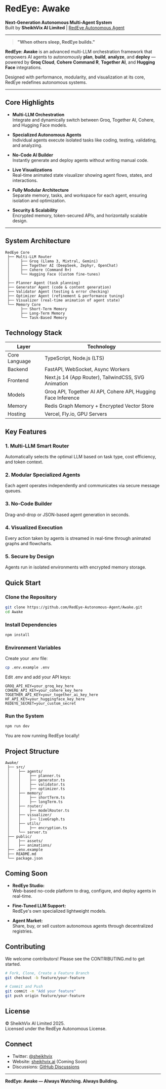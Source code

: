 # RedEye: Awake  
**Next-Generation Autonomous Multi-Agent System**  
Built by **SheikhVix AI Limited** | [RedEye Autonomous Agent](https://github.com/RedEye-Autonomous-Agent/Awake)

---

> **"When others sleep, RedEye builds."**

**RedEye: Awake** is an advanced multi-LLM orchestration framework that empowers AI agents to autonomously **plan**, **build**, **analyze**, and **deploy** —  
powered by **Groq Cloud**, **Cohere Command R**, **Together AI**, and **Hugging Face** integrations.

Designed with performance, modularity, and visualization at its core, RedEye redefines autonomous systems.

---

## Core Highlights

- **Multi-LLM Orchestration**  
  Integrate and dynamically switch between Groq, Together AI, Cohere, and Hugging Face models.

- **Specialized Autonomous Agents**  
  Individual agents execute isolated tasks like coding, testing, validating, and analyzing.

- **No-Code AI Builder**  
  Instantly generate and deploy agents without writing manual code.

- **Live Visualizations**  
  Real-time animated state visualizer showing agent flows, states, and interactions.

- **Fully Modular Architecture**  
  Separate memory, tasks, and workspace for each agent, ensuring isolation and optimization.

- **Security & Scalability**  
  Encrypted memory, token-secured APIs, and horizontally scalable design.

---

## System Architecture

```plaintext
RedEye Core
 ├── Multi-LLM Router
 │     ├── Groq (Llama 3, Mixtral, Gemini)
 │     ├── Together AI (DeepSeek, Zephyr, OpenChat)
 │     ├── Cohere (Command R+)
 │     └── Hugging Face (Custom fine-tunes)
 │
 ├── Planner Agent (task planning)
 ├── Generator Agent (code & content generation)
 ├── Validator Agent (testing & error checking)
 ├── Optimizer Agent (refinement & performance tuning)
 ├── Visualizer (real-time animation of agent state)
 └── Memory Core
       ├── Short-Term Memory
       ├── Long-Term Memory
       └── Task-Based Memory
```

## Technology Stack

| Layer | Technology |
|-------|------------|
| Core Language | TypeScript, Node.js (LTS) |
| Backend | FastAPI, WebSocket, Async Workers |
| Frontend | Next.js 14 (App Router), TailwindCSS, SVG Animation |
| Models | Groq API, Together AI API, Cohere API, Hugging Face Inference |
| Memory | Redis Graph Memory + Encrypted Vector Store |
| Hosting | Vercel, Fly.io, GPU Servers |

## Key Features

### 1. Multi-LLM Smart Router

Automatically selects the optimal LLM based on task type, cost efficiency, and token context.

### 2. Modular Specialized Agents

Each agent operates independently and communicates via secure message queues.

### 3. No-Code Builder

Drag-and-drop or JSON-based agent generation in seconds.

### 4. Visualized Execution

Every action taken by agents is streamed in real-time through animated graphs and flowcharts.

### 5. Secure by Design

Agents run in isolated environments with encrypted memory storage.

## Quick Start

### Clone the Repository

```bash
git clone https://github.com/RedEye-Autonomous-Agent/Awake.git
cd Awake
```

### Install Dependencies

```bash
npm install
```

### Environment Variables

Create your .env file:

```bash
cp .env.example .env
```

Edit .env and add your API keys:

```
GROQ_API_KEY=your_groq_key_here
COHERE_API_KEY=your_cohere_key_here
TOGETHER_API_KEY=your_together_ai_key_here
HF_API_KEY=your_huggingface_key_here
REDEYE_SECRET=your_custom_secret
```

### Run the System

```bash
npm run dev
```

You are now running RedEye locally!

## Project Structure

```
Awake/
 ├── src/
 │    ├── agents/
 │    │    ├── planner.ts
 │    │    ├── generator.ts
 │    │    ├── validator.ts
 │    │    ├── optimizer.ts
 │    ├── memory/
 │    │    ├── shortTerm.ts
 │    │    ├── longTerm.ts
 │    ├── router/
 │    │    ├── modelRouter.ts
 │    ├── visualizer/
 │    │    ├── liveGraph.ts
 │    ├── utils/
 │    │    ├── encryption.ts
 │    └── server.ts
 ├── public/
 │    ├── assets/
 │    ├── animations/
 ├── .env.example
 ├── README.md
 └── package.json
```

## Coming Soon

- **RedEye Studio:**  
  Web-based no-code platform to drag, configure, and deploy agents in real-time.
  
- **Fine-Tuned LLM Support:**  
  RedEye's own specialized lightweight models.
  
- **Agent Market:**  
  Share, buy, or sell custom autonomous agents through decentralized registries.

## Contributing

We welcome contributors!
Please see the CONTRIBUTING.md to get started.

```bash
# Fork, Clone, Create a Feature Branch
git checkout -b feature/your-feature

# Commit and Push
git commit -m "Add your feature"
git push origin feature/your-feature
```

## License

© SheikhVix AI Limited 2025.  
Licensed under the RedEye Autonomous License.

## Connect

- Twitter: [@sheikhvix](https://twitter.com/sheikhvix)
- Website: [sheikhvix.ai](https://sheikhvix.ai) (Coming Soon)
- Discussions: [GitHub Discussions](https://github.com/RedEye-Autonomous-Agent/Awake/discussions)

---

**RedEye: Awake — Always Watching. Always Building.**
